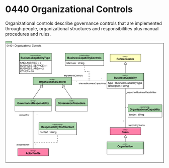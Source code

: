 <!-- SPDX-License-Identifier: CC-BY-4.0 -->
<!-- Copyright Contributors to the ODPi Egeria project. -->

# 0440 Organizational Controls

Organizational controls describe governance controls that are implemented through people,
organizational structures and responsibilities plus manual procedures and rules.

![UML](0440-Organizational-Controls.png)
